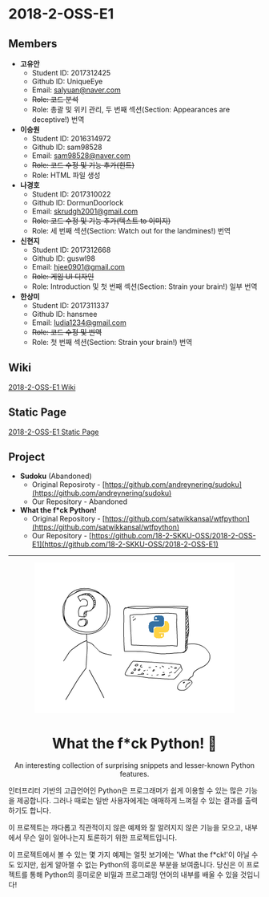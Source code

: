 # 2018-2-OSS-E1

## Members
* **고유안**
  - Student ID: 2017312425
  - Github ID: UniqueEye
  - Email: salyuan@naver.com
  - ~~Role: 코드 분석~~
  - Role: 총괄 및 위키 관리, 두 번째 섹션(Section: Appearances are deceptive!) 번역
* **이승원**
  - Student ID: 2016314972
  - Github ID: sam98528
  - Email: sam98528@naver.com
  - ~~Role: 코드 수정 및 기능 추가(힌트)~~
  - Role: HTML 파일 생성
* **나경호**
  - Student ID: 2017310022
  - Github ID: DormunDoorlock
  - Email: skrudgh2001@gmail.com
  - ~~Role: 코드 수정 및 기능 추가(텍스트 to 이미지)~~
  - Role: 세 번째 섹션(Section: Watch out for the landmines!) 번역
* **신현지**
  - Student ID: 2017312668
  - Github ID: guswl98
  - Email: hjee0901@gmail.com
  - ~~Role: 게임 UI 디자인~~
  - Role: Introduction 및 첫 번째 섹션(Section: Strain your brain!) 일부 번역
* **한상미**
  - Student ID: 2017311337
  - Github ID: hansmee
  - Email: ludia1234@gmail.com
  - ~~Role: 코드 수정 및 번역~~
  - Role: 첫 번째 섹션(Section: Strain your brain!) 번역

## Wiki
[2018-2-OSS-E1 Wiki](https://github.com/18-2-SKKU-OSS/2018-2-OSS-E1/wiki/Team-E1-Wiki)

## Static Page
[2018-2-OSS-E1 Static Page](http://54.180.101.97/wordpress/)

## Project
* **Sudoku** (Abandoned)
  - Original Reposiroty - [https://github.com/andreynering/sudoku](https://github.com/andreynering/sudoku)
  - Our Repository - Abandoned
* **What the f*ck Python!**
  - Original Repository - [https://github.com/satwikkansal/wtfpython](https://github.com/satwikkansal/wtfpython)
  - Our Repository - [https://github.com/18-2-SKKU-OSS/2018-2-OSS-E1](https://github.com/18-2-SKKU-OSS/2018-2-OSS-E1)

---

<p align="center"><img src="/images/logo.png" alt=""></p>
<h1 align="center">What the f*ck Python! 🐍</h1>
<p align="center">An interesting collection of surprising snippets and lesser-known Python features.</p>


인터프리터 기반의 고급언어인 Python은 프로그래머가 쉽게 이용할 수 있는 많은 기능을 제공합니다. 그러나 때로는 일반 사용자에게는 애매하게 느껴질 수 있는 결과를 출력하기도 합니다.

이 프로젝트는 까다롭고 직관적이지 않은 예제와 잘 알려지지 않은 기능을 모으고, 내부에서 무슨 일이 일어나는지 토론하기 위한 프로젝트입니다.

이 프로젝트에서 볼 수 있는 몇 가지 예제는 얼핏 보기에는 'What the f*ck!'이 아닐 수도 있지만, 쉽게 알아챌 수 없는 Python의 흥미로운 부분을 보여줍니다. 당신은 이 프로젝트를 통해 Python의 흥미로운 비밀과 프로그래밍 언어의 내부를 배울 수 있을 것입니다!
